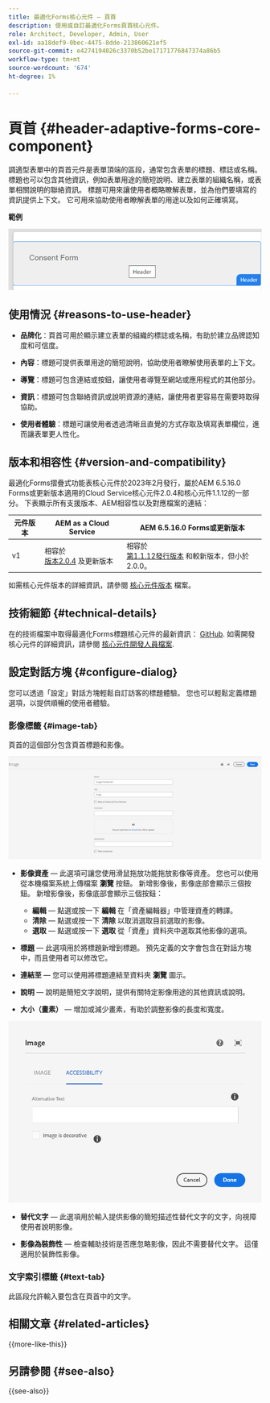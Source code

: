 ```yaml
---
title: 最適化Forms核心元件 — 頁首
description: 使用或自訂最適化Forms頁首核心元件。
role: Architect, Developer, Admin, User
exl-id: aa18def9-0bec-4475-8dde-213860621ef5
source-git-commit: e4274194026c3370b52be17171776847374a86b5
workflow-type: tm+mt
source-wordcount: '674'
ht-degree: 1%

---
```


# 頁首 {#header-adaptive-forms-core-component}

調適型表單中的頁首元件是表單頂端的區段，通常包含表單的標題、標誌或名稱。 標題也可以包含其他資訊，例如表單用途的簡短說明、建立表單的組織名稱，或表單相關說明的聯絡資訊。 標題可用來讓使用者概略瞭解表單，並為他們要填寫的資訊提供上下文。 它可用來協助使用者瞭解表單的用途以及如何正確填寫。

**範例**

![範例](/help/adaptive-forms/assets/header.png)

## 使用情況 {#reasons-to-use-header}

- **品牌化**：頁首可用於顯示建立表單的組織的標誌或名稱，有助於建立品牌認知度和可信度。

- **內容**：標題可提供表單用途的簡短說明，協助使用者瞭解使用表單的上下文。

- **導覽**：標題可包含連結或按鈕，讓使用者導覽至網站或應用程式的其他部分。

- **資訊**：標題可包含聯絡資訊或說明資源的連結，讓使用者更容易在需要時取得協助。

- **使用者體驗**：標題可讓使用者透過清晰且直覺的方式存取及填寫表單欄位，進而讓表單更人性化。

## 版本和相容性 {#version-and-compatibility}

最適化Forms摺疊式功能表核心元件於2023年2月發行，屬於AEM 6.5.16.0 Forms或更新版本適用的Cloud Service核心元件2.0.4和核心元件1.1.12的一部分。 下表顯示所有支援版本、AEM相容性以及對應檔案的連結：

| 元件版本 | AEM as a Cloud Service  | AEM 6.5.16.0 Forms或更新版本 |
|---|---|---|
| v1 | 相容於<br>[版本2.0.4](/help/adaptive-forms/version.md) 及更新版本 | 相容於<br>[第1.1.12發行版本](/help/adaptive-forms/version.md) 和較新版本，但小於2.0.0。 |

如需核心元件版本的詳細資訊，請參閱 [核心元件版本](/help/adaptive-forms/version.md) 檔案。


<!-- ## Sample Component Output {#sample-component-output}

To experience the Accordion Component as well as see examples of its configuration options as well as HTML and JSON output, visit the [Component Library](https://adobe.com/go/aem_cmp_library_accordion). -->

## 技術細節 {#technical-details}

在的技術檔案中取得最適化Forms標題核心元件的最新資訊： [GitHub](https://github.com/adobe/aem-core-forms-components/tree/master/ui.af.apps/src/main/content/jcr_root/apps/core/fd/components/form/pageheader/v1/pageheader). 如需開發核心元件的詳細資訊，請參閱 [核心元件開發人員檔案](/help/developing/overview.md).

## 設定對話方塊 {#configure-dialog}

您可以透過「設定」對話方塊輕鬆自訂訪客的標題體驗。 您也可以輕鬆定義標題選項，以提供順暢的使用者體驗。

### 影像標籤 {#image-tab}

頁首的這個部分包含頁首標題和影像。

![影像標籤](/help/adaptive-forms/assets/header_image.png)

- **影像資產**  — 此選項可讓您使用滑鼠拖放功能拖放影像等資產。 您也可以使用從本機檔案系統上傳檔案 **瀏覽** 按鈕。 新增影像後，影像底部會顯示三個按鈕。 新增影像後，影像底部會顯示三個按鈕：
   - **編輯**  — 點選或按一下 **編輯** 在「資產編輯器」中管理資產的轉譯。
   - **清除**  — 點選或按一下 **清除** 以取消選取目前選取的影像。
   - **選取**  — 點選或按一下 **選取**  從「資產」資料夾中選取其他影像的選項。

- **標題**  — 此選項用於將標題新增到標題。 預先定義的文字會包含在對話方塊中，而且使用者可以修改它。
- **連結至**  — 您可以使用將標題連結至資料夾 **瀏覽** 圖示。
- **說明**  — 說明是簡短文字說明，提供有關特定影像用途的其他資訊或說明。
- **大小（畫素）**  — 增加或減少畫素，有助於調整影像的長度和寬度。

![accessibilitytab](/help/adaptive-forms/assets/header_accessibility.png)

- **替代文字**  — 此選項用於輸入提供影像的簡短描述性替代文字的文字，向視障使用者說明影像。

- **影像為裝飾性**  — 檢查輔助技術是否應忽略影像，因此不需要替代文字。 這僅適用於裝飾性影像。

### 文字索引標籤 {#text-tab}

此區段允許輸入要包含在頁首中的文字。

<!--

## Related article {#related-article}

* [Create a standalone Adaptive Form](https://experienceleague.adobe.com/docs/experience-manager-cloud-service/content/forms/adaptive-forms-authoring/authoring-adaptive-forms-core-components/create-an-adaptive-form-on-forms-cs/creating-adaptive-form-core-components.html)

-->

## 相關文章 {#related-articles}

{{more-like-this}}

## 另請參閱 {#see-also}

{{see-also}}
